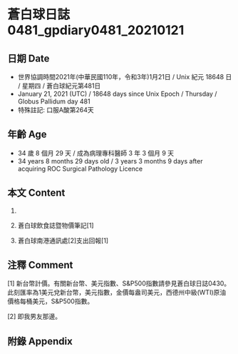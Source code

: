[_metadata_:encoding]: - "utf-8"
[_metadata_:language]: - "zh-Hant-TW"
[_metadata_:fileformat]: - "markdown"
[_metadata_:MIME_type]: - "text/plain"
[_metadata_:markdown_version]: - "commonmark version 0.29"
[_metadata_:markdown_spec]: - "https://spec.commonmark.org/0.29/"

# 蒼白球日誌0481_gpdiary0481_20210121 #

## 日期 Date ##

* 世界協調時間2021年(中華民國110年，令和3年)1月21日 / Unix 紀元 18648 日 / 星期四 / 蒼白球紀元第481日
* January 21, 2021 (UTC) / 18648 days since Unix Epoch / Thursday / Globus Pallidum day 481
* 特殊註記: 口服A酸第264天

## 年齡 Age ##

* 34 歲 8 個月 29 天 / 成為病理專科醫師 3 年 3 個月 9 天
* 34 years 8 months 29 days old / 3 years 3 months 9 days after acquiring ROC Surgical Pathology Licence

## 本文 Content ##

1. 

    
2. 蒼白球飲食誌暨物價筆記[1]

    
3. 蒼白球南港通訊處[2]支出回報[1]

    

## 注釋 Comment ##

[1] 新台幣計價。有關新台幣、美元指數、S&P500指數請參見蒼白球日誌0430。此刻匯率為1美元兌新台幣，美元指數，金價每盎司美元，西德州中級(WTI)原油價格每桶美元，S&P500指數。


[2] 即我男友那邊。



## 附錄 Appendix ##

